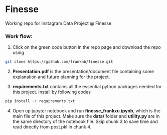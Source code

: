 # Finesse

Working repo for Instagram Data Project @ Finesse

### Work flow:

1. Click on the green code button in the repo page and download the repo using

```bash
git clone https://github.com/franknb/finesse.git
```

2. **Presentation.pdf** is the presentation/document file containing some explanation and future planning for the project.

3. **requirements.txt** contains all the essential python packages needed for this project. Install by following codes

```bash
pip install -r requirements.txt
```

4. Open up jupyter notebook and run **finesse_frankxu.ipynb**, which is the main file of this project. Make sure the **data/** folder and **utility.py** are in the same directory of the notebook file. Skip chunk 3 to save time and read directly from post.pkl in chunk 4.
